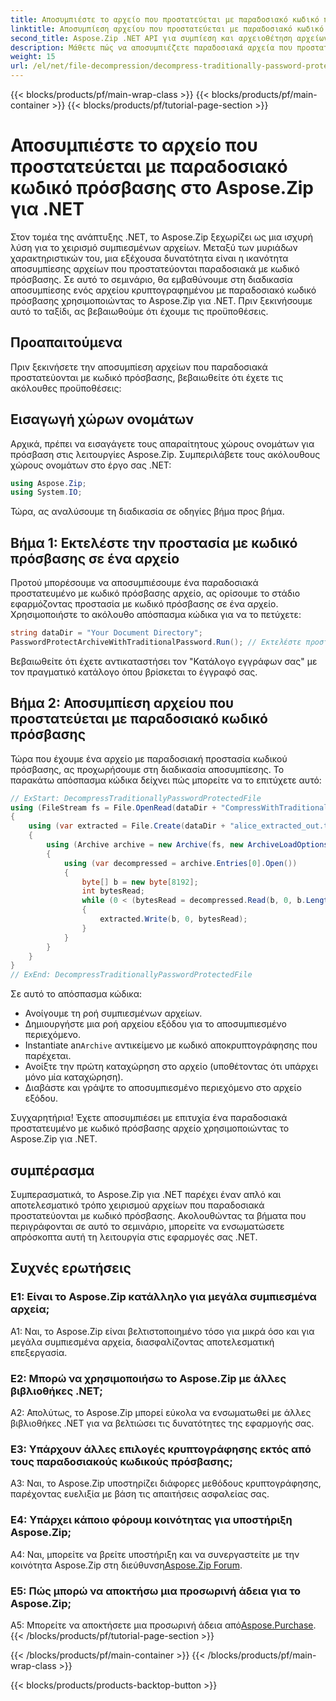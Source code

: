 ```yaml
---
title: Αποσυμπιέστε το αρχείο που προστατεύεται με παραδοσιακό κωδικό πρόσβασης στο Aspose.Zip για .NET
linktitle: Αποσυμπίεση αρχείου που προστατεύεται με παραδοσιακό κωδικό πρόσβασης
second_title: Aspose.Zip .NET API για συμπίεση και αρχειοθέτηση αρχείων
description: Μάθετε πώς να αποσυμπιέζετε παραδοσιακά αρχεία που προστατεύονται με κωδικό πρόσβασης χρησιμοποιώντας το Aspose.Zip για .NET. Ένας βήμα προς βήμα οδηγός για απρόσκοπτη ενσωμάτωση.
weight: 15
url: /el/net/file-decompression/decompress-traditionally-password-protected-file/
---
```


{{< blocks/products/pf/main-wrap-class >}}
{{< blocks/products/pf/main-container >}}
{{< blocks/products/pf/tutorial-page-section >}}

# Αποσυμπιέστε το αρχείο που προστατεύεται με παραδοσιακό κωδικό πρόσβασης στο Aspose.Zip για .NET

Στον τομέα της ανάπτυξης .NET, το Aspose.Zip ξεχωρίζει ως μια ισχυρή λύση για το χειρισμό συμπιεσμένων αρχείων. Μεταξύ των μυριάδων χαρακτηριστικών του, μια εξέχουσα δυνατότητα είναι η ικανότητα αποσυμπίεσης αρχείων που προστατεύονται παραδοσιακά με κωδικό πρόσβασης. Σε αυτό το σεμινάριο, θα εμβαθύνουμε στη διαδικασία αποσυμπίεσης ενός αρχείου κρυπτογραφημένου με παραδοσιακό κωδικό πρόσβασης χρησιμοποιώντας το Aspose.Zip για .NET. Πριν ξεκινήσουμε αυτό το ταξίδι, ας βεβαιωθούμε ότι έχουμε τις προϋποθέσεις.

## Προαπαιτούμενα

Πριν ξεκινήσετε την αποσυμπίεση αρχείων που παραδοσιακά προστατεύονται με κωδικό πρόσβασης, βεβαιωθείτε ότι έχετε τις ακόλουθες προϋποθέσεις:

## Εισαγωγή χώρων ονομάτων

Αρχικά, πρέπει να εισαγάγετε τους απαραίτητους χώρους ονομάτων για πρόσβαση στις λειτουργίες Aspose.Zip. Συμπεριλάβετε τους ακόλουθους χώρους ονομάτων στο έργο σας .NET:

```csharp
using Aspose.Zip;
using System.IO;
```

Τώρα, ας αναλύσουμε τη διαδικασία σε οδηγίες βήμα προς βήμα.

## Βήμα 1: Εκτελέστε την προστασία με κωδικό πρόσβασης σε ένα αρχείο

Προτού μπορέσουμε να αποσυμπιέσουμε ένα παραδοσιακά προστατευμένο με κωδικό πρόσβασης αρχείο, ας ορίσουμε το στάδιο εφαρμόζοντας προστασία με κωδικό πρόσβασης σε ένα αρχείο. Χρησιμοποιήστε το ακόλουθο απόσπασμα κώδικα για να το πετύχετε:

```csharp
string dataDir = "Your Document Directory";
PasswordProtectArchiveWithTraditionalPassword.Run(); // Εκτελέστε προστασία με κωδικό πρόσβασης σε ένα παράδειγμα αρχείου για να το χρησιμοποιήσετε αργότερα
```

Βεβαιωθείτε ότι έχετε αντικαταστήσει τον "Κατάλογο εγγράφων σας" με τον πραγματικό κατάλογο όπου βρίσκεται το έγγραφό σας.

## Βήμα 2: Αποσυμπίεση αρχείου που προστατεύεται με παραδοσιακό κωδικό πρόσβασης

Τώρα που έχουμε ένα αρχείο με παραδοσιακή προστασία κωδικού πρόσβασης, ας προχωρήσουμε στη διαδικασία αποσυμπίεσης. Το παρακάτω απόσπασμα κώδικα δείχνει πώς μπορείτε να το επιτύχετε αυτό:

```csharp
// ExStart: DecompressTraditionallyPasswordProtectedFile
using (FileStream fs = File.OpenRead(dataDir + "CompressWithTraditionalEncryption_out.zip"))
{
    using (var extracted = File.Create(dataDir + "alice_extracted_out.txt"))
    {
        using (Archive archive = new Archive(fs, new ArchiveLoadOptions() { DecryptionPassword = "p@s$" }))
        {
            using (var decompressed = archive.Entries[0].Open())
            {
                byte[] b = new byte[8192];
                int bytesRead;
                while (0 < (bytesRead = decompressed.Read(b, 0, b.Length)))
                {
                    extracted.Write(b, 0, bytesRead);
                }
            }
        }
    }
}
// ExEnd: DecompressTraditionallyPasswordProtectedFile
```

Σε αυτό το απόσπασμα κώδικα:
- Ανοίγουμε τη ροή συμπιεσμένων αρχείων.
- Δημιουργήστε μια ροή αρχείου εξόδου για το αποσυμπιεσμένο περιεχόμενο.
-  Instantiate an`Archive` αντικείμενο με κωδικό αποκρυπτογράφησης που παρέχεται.
- Ανοίξτε την πρώτη καταχώρηση στο αρχείο (υποθέτοντας ότι υπάρχει μόνο μία καταχώρηση).
- Διαβάστε και γράψτε το αποσυμπιεσμένο περιεχόμενο στο αρχείο εξόδου.

Συγχαρητήρια! Έχετε αποσυμπιέσει με επιτυχία ένα παραδοσιακά προστατευμένο με κωδικό πρόσβασης αρχείο χρησιμοποιώντας το Aspose.Zip για .NET.

## συμπέρασμα

Συμπερασματικά, το Aspose.Zip για .NET παρέχει έναν απλό και αποτελεσματικό τρόπο χειρισμού αρχείων που παραδοσιακά προστατεύονται με κωδικό πρόσβασης. Ακολουθώντας τα βήματα που περιγράφονται σε αυτό το σεμινάριο, μπορείτε να ενσωματώσετε απρόσκοπτα αυτή τη λειτουργία στις εφαρμογές σας .NET.

## Συχνές ερωτήσεις

### Ε1: Είναι το Aspose.Zip κατάλληλο για μεγάλα συμπιεσμένα αρχεία;

A1: Ναι, το Aspose.Zip είναι βελτιστοποιημένο τόσο για μικρά όσο και για μεγάλα συμπιεσμένα αρχεία, διασφαλίζοντας αποτελεσματική επεξεργασία.

### Ε2: Μπορώ να χρησιμοποιήσω το Aspose.Zip με άλλες βιβλιοθήκες .NET;

A2: Απολύτως, το Aspose.Zip μπορεί εύκολα να ενσωματωθεί με άλλες βιβλιοθήκες .NET για να βελτιώσει τις δυνατότητες της εφαρμογής σας.

### Ε3: Υπάρχουν άλλες επιλογές κρυπτογράφησης εκτός από τους παραδοσιακούς κωδικούς πρόσβασης;

A3: Ναι, το Aspose.Zip υποστηρίζει διάφορες μεθόδους κρυπτογράφησης, παρέχοντας ευελιξία με βάση τις απαιτήσεις ασφαλείας σας.

### Ε4: Υπάρχει κάποιο φόρουμ κοινότητας για υποστήριξη Aspose.Zip;

 A4: Ναι, μπορείτε να βρείτε υποστήριξη και να συνεργαστείτε με την κοινότητα Aspose.Zip στη διεύθυνση[Aspose.Zip Forum](https://forum.aspose.com/c/zip/37).

### Ε5: Πώς μπορώ να αποκτήσω μια προσωρινή άδεια για το Aspose.Zip;

 A5: Μπορείτε να αποκτήσετε μια προσωρινή άδεια από[Aspose.Purchase](https://purchase.aspose.com/temporary-license/).
{{< /blocks/products/pf/tutorial-page-section >}}

{{< /blocks/products/pf/main-container >}}
{{< /blocks/products/pf/main-wrap-class >}}

{{< blocks/products/products-backtop-button >}}
